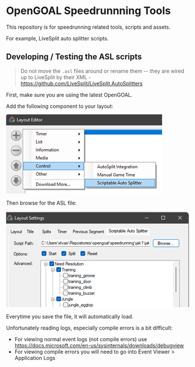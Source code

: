 # OpenGOAL Speedrunnning Tools

This repository is for speedrunning related tools, scripts and assets.

For example, LiveSplit auto splitter scripts.

## Developing / Testing the ASL scripts

> Do not move the `.asl` files around or rename them -- they are wired up to LiveSplit by their XML - https://github.com/LiveSplit/LiveSplit.AutoSplitters

First, make sure you are using the latest OpenGOAL.

<!-- TODO - document how to add a new flag -->

Add the following component to your layout:

![](./docs/img/dev-asl-component.png)

Then browse for the ASL file:

![](./docs/img/dev-asl-browse.png)

Everytime you save the file, it will automatically load.

Unfortunately reading logs, especially compile errors is a bit difficult:
- For viewing normal event logs (not compile errors) use https://docs.microsoft.com/en-us/sysinternals/downloads/debugview
- For viewing compile errors you will need to go into Event Viewer > Application Logs
